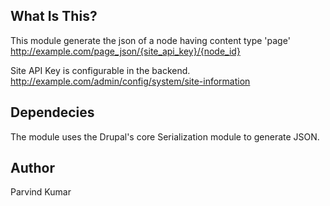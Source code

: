 What Is This?
-------------

This module generate the json of a node having content type 'page'
http://example.com/page_json/{site_api_key}/{node_id}

Site API Key is configurable in the backend.
http://example.com/admin/config/system/site-information

Dependecies
--------------
The module uses the Drupal's core Serialization module to generate JSON.

Author
----------------
Parvind Kumar

